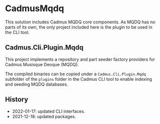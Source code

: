 # CadmusMqdq

This solution includes Cadmus MQDQ core components. As MQDQ has no parts of its own, the only project included here is the plugin to be used in the CLI tool.

## Cadmus.Cli.Plugin.Mqdq

This project implements a repository and part seeder factory providers for Cadmus Musisque Deoque (MQDQ).

The compiled binaries can be copied under a `Cadmus.Cli.Plugin.Mqdq` subfolder of the `plugins` folder in the Cadmus CLI tool to enable indexing and seeding MQDQ databases.

## History

- 2022-01-17: updated CLI interfaces.
- 2021-12-18: updated packages.
